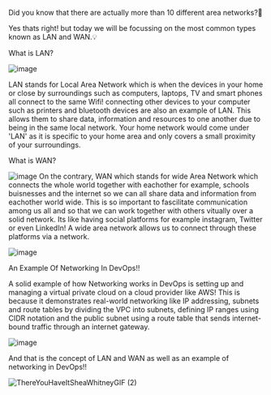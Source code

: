 Did you know that there are actually more than 10 different area networks?🤔

Yes thats right! but today we will be focussing on the most common types known as LAN and WAN.💡

What is LAN?

![image](https://github.com/user-attachments/assets/8e21043c-43bd-413d-a76d-271711c589f6)

LAN stands for Local Area Network which is when the devices in your home or close by surroundings such as computers, laptops,
TV and smart phones all connect to the same Wifi! connecting other devices to your computer such as printers and bluetooth devices are also an example of LAN.
This allows them to share data, information and resources to one another due to being in the same
local network. Your home network would come under 'LAN' as it is specific to your home area and only
covers a small proximity of your surroundings.

What is WAN?

![image](https://github.com/user-attachments/assets/1ece327f-a8ce-42c3-adb0-212c132c546b)
On the contrary, WAN which stands for wide Area Network which connects the whole world together with eachother for example, schools buisnesses and the internet 
so we can all share data and information from eachother world wide. This is so important to fascilitate communication among us all
and so that we can work together with others vitually over a solid network. Its like having social platforms for example instagram, Twitter or even LinkedIn!
A wide area network allows us to connect through these platforms via a network.

![image](https://github.com/user-attachments/assets/c1243125-4e4e-457f-932a-7aaa3cdf0547)

An Example Of Networking In DevOps!!

A solid example of how Networking works in DevOps is setting up and managing a virtual private cloud on a cloud provider like AWS!
This is because it demonstrates real-world networking like IP addressing, subnets and route tables by dividing the VPC into subnets, defining IP ranges using CIDR notation 
and the public subnet using a route table that sends internet-bound traffic through an internet gateway.

![image](https://github.com/user-attachments/assets/ba2439e5-b367-45bf-8bdc-83bce6b766c7)

And that is the concept of LAN and WAN as well as an example of networking in DevOps!!

![ThereYouHaveItSheaWhitneyGIF (2)](https://github.com/user-attachments/assets/616eee14-b3b3-4279-810a-5443a10292b1)







